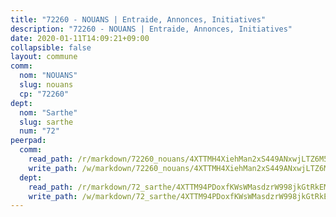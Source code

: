 ```yaml
---
title: "72260 - NOUANS | Entraide, Annonces, Initiatives"
description: "72260 - NOUANS | Entraide, Annonces, Initiatives"
date: 2020-01-11T14:09:21+09:00
collapsible: false
layout: commune
comm:
  nom: "NOUANS"
  slug: nouans
  cp: "72260"
dept:
  nom: "Sarthe"
  slug: sarthe
  num: "72"
peerpad:
  comm:
    read_path: /r/markdown/72260_nouans/4XTTMH4XiehMan2xS449ANxwjLTZ6M5Cs4nL5Xshn92Ma78Zn
    write_path: /w/markdown/72260_nouans/4XTTMH4XiehMan2xS449ANxwjLTZ6M5Cs4nL5Xshn92Ma78Zn-K3TgTs2126MdsvHXieGSqBNcM5zHxhm8yP2gbW3UEoEZnPx3eph4s2e3bQMZhLuPQba2uzZjGbevv1sXsaHkxLGJjuCxgW6xz2KjhQaHUhpM7gGHkdenE9zupvyVarbAne7C54Nk
  dept:
    read_path: /r/markdown/72_sarthe/4XTTM94PDoxfKWsWMasdzrW998jkGtRkEM3CSUC42xSpuJKZ5
    write_path: /w/markdown/72_sarthe/4XTTM94PDoxfKWsWMasdzrW998jkGtRkEM3CSUC42xSpuJKZ5-K3TgTpjFyG67yVeuXvSAfSYzY4Yx2FMtDhgpv5HM2EDBJRVMn95z33xx4XjRNYNVaVsBPQ1t4pG9MoyNqwTqa8mcnEUB8rK4BMVbvUhCtGWCPSFnDCaT8GJTyimDgsCirLN3zswh
---
```


